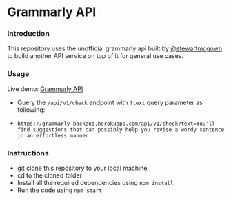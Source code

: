 # Grammarly API

### Introduction

This repository uses the unofficial grammarly api built by [@stewartmcgown](https://github.com/stewartmcgown/grammarly-api) to build another API service on top of it for general use cases.

### Usage

Live demo: [Grammarly API](https://grammarly-backend.herokuapp.com/)

- Query the `/api/v1/check` endpoint with `?text` query parameter as following:

- `https://grammarly-backend.herokuapp.com/api/v1/check?text=You'll find suggestions that can possibly help you revise a wordy sentence in an effortless manner.`

### Instructions

- git clone this repository to your local machine
- cd to the cloned folder
- Install all the required dependencies using `npm install`
- Run the code using `npm start`
